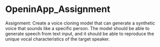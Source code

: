 # OpeninApp_Assignment
Assignment: Create a voice cloning model that can generate a synthetic voice that sounds like a specific person. The model should be able to generate speech from text input, and it should be able to reproduce the unique vocal characteristics of the target speaker.
